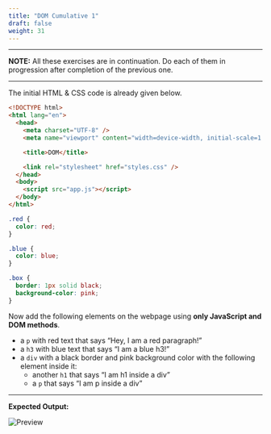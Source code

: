 ```yaml
---
title: "DOM Cumulative 1"
draft: false
weight: 31
---
```


---

**NOTE:** All these exercises are in continuation. Do each of them in progression after completion of the previous one.

---

The initial HTML & CSS code is already given below.

```html
<!DOCTYPE html>
<html lang="en">
  <head>
    <meta charset="UTF-8" />
    <meta name="viewport" content="width=device-width, initial-scale=1.0" />

    <title>DOM</title>

    <link rel="stylesheet" href="styles.css" />
  </head>
  <body>
    <script src="app.js"></script>
  </body>
</html>
```

```css
.red {
  color: red;
}

.blue {
  color: blue;
}

.box {
  border: 1px solid black;
  background-color: pink;
}
```

Now add the following elements on the webpage using **only JavaScript and DOM methods**.

- a `p` with red text that says “Hey, I am a red paragraph!”
- a `h3` with blue text that says “I am a blue h3!”
- a `div` with a black border and pink background color with the following element inside it:
    - another `h1` that says “I am h1 inside a div”
    - a `p` that says “I am p inside a div”


---

**Expected Output:**

![Preview](../../../../images/exercises/dom-final1/preview.png)